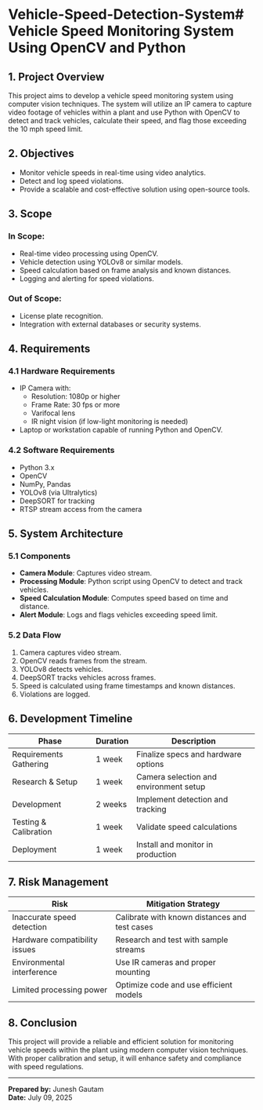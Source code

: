 # Vehicle-Speed-Detection-System# Vehicle Speed Monitoring System Using OpenCV and Python

## 1. Project Overview
This project aims to develop a vehicle speed monitoring system using computer vision techniques. The system will utilize an IP camera to capture video footage of vehicles within a plant and use Python with OpenCV to detect and track vehicles, calculate their speed, and flag those exceeding the 10 mph speed limit.

## 2. Objectives
- Monitor vehicle speeds in real-time using video analytics.
- Detect and log speed violations.
- Provide a scalable and cost-effective solution using open-source tools.

## 3. Scope
### In Scope:
- Real-time video processing using OpenCV.
- Vehicle detection using YOLOv8 or similar models.
- Speed calculation based on frame analysis and known distances.
- Logging and alerting for speed violations.

### Out of Scope:
- License plate recognition.
- Integration with external databases or security systems.

## 4. Requirements

### 4.1 Hardware Requirements
- IP Camera with:
  - Resolution: 1080p or higher
  - Frame Rate: 30 fps or more
  - Varifocal lens
  - IR night vision (if low-light monitoring is needed)
- Laptop or workstation capable of running Python and OpenCV.

### 4.2 Software Requirements
- Python 3.x
- OpenCV
- NumPy, Pandas
- YOLOv8 (via Ultralytics)
- DeepSORT for tracking
- RTSP stream access from the camera

## 5. System Architecture

### 5.1 Components
- **Camera Module**: Captures video stream.
- **Processing Module**: Python script using OpenCV to detect and track vehicles.
- **Speed Calculation Module**: Computes speed based on time and distance.
- **Alert Module**: Logs and flags vehicles exceeding speed limit.

### 5.2 Data Flow
1. Camera captures video stream.
2. OpenCV reads frames from the stream.
3. YOLOv8 detects vehicles.
4. DeepSORT tracks vehicles across frames.
5. Speed is calculated using frame timestamps and known distances.
6. Violations are logged.

## 6. Development Timeline

| Phase                  | Duration       | Description                          |
|------------------------|----------------|--------------------------------------|
| Requirements Gathering | 1 week         | Finalize specs and hardware options  |
| Research & Setup       | 1 week         | Camera selection and environment setup |
| Development            | 2 weeks        | Implement detection and tracking     |
| Testing & Calibration  | 1 week         | Validate speed calculations          |
| Deployment             | 1 week         | Install and monitor in production    |

## 7. Risk Management

| Risk                          | Mitigation Strategy                          |
|-------------------------------|-----------------------------------------------|
| Inaccurate speed detection    | Calibrate with known distances and test cases |
| Hardware compatibility issues | Research and test with sample streams         |
| Environmental interference    | Use IR cameras and proper mounting            |
| Limited processing power      | Optimize code and use efficient models        |

## 8. Conclusion
This project will provide a reliable and efficient solution for monitoring vehicle speeds within the plant using modern computer vision techniques. With proper calibration and setup, it will enhance safety and compliance with speed regulations.

---

**Prepared by:** Junesh Gautam  
**Date:** July 09, 2025
